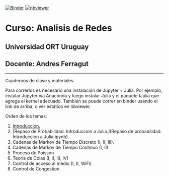 [![Binder](https://mybinder.org/badge_logo.svg)](https://mybinder.org/v2/gh/aferragu/analisisderedes/master)
[![nbviewer](https://raw.githubusercontent.com/jupyter/design/master/logos/Badges/nbviewer_badge.svg)](https://nbviewer.jupyter.org/github/aferragu/analisisderedes/tree/master/)

# Curso: Analisis de Redes

## Universidad ORT Uruguay

## Docente: Andres Ferragut

-----

Cuadernos de clase y materiales.

Para correrlos es necesario una instalación de Jupyter + Julia. Por ejemplo, instalar Jupyter via Anaconda y luego instalar Julia y el paquete IJulia que agrega el kernel adecuado.
También se puede correr en binder usando el link de arriba, o ver estático en nbviewer.

Orden de los temas:

1. [Introduccion.](Introduccion.ipynb)
2. [Repaso de Probabilidad. Introduccion a Julia.](Repaso de probabilidad. Introduccion a Julia.ipynb)
3. Cadenas de Markov de Tiempo Discreto (I, II, III).
4. Cadenas de Markov de Tiempo Continuo (I, II)
5. Proceso de Poisson
6. Teoria de Colas (I, II, III, IV)
7. Control de acceso al medio (I, II, WiFi)
8. Control de Congestion
